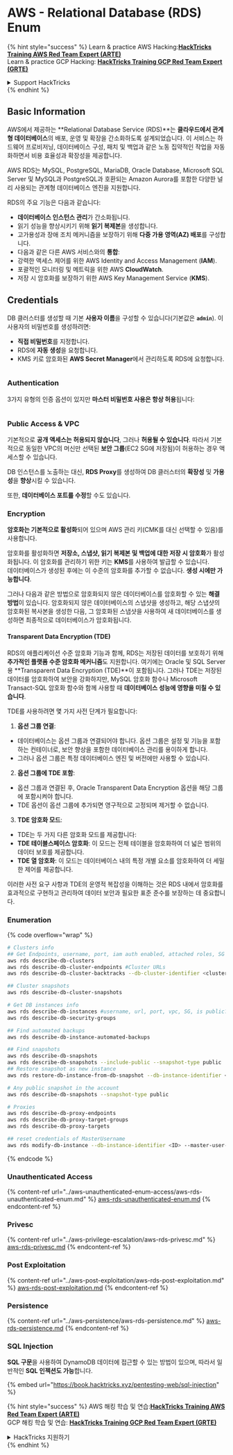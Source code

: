 # AWS - Relational Database (RDS) Enum

{% hint style="success" %}
Learn & practice AWS Hacking:<img src="/.gitbook/assets/image.png" alt="" data-size="line">[**HackTricks Training AWS Red Team Expert (ARTE)**](https://training.hacktricks.xyz/courses/arte)<img src="/.gitbook/assets/image.png" alt="" data-size="line">\
Learn & practice GCP Hacking: <img src="/.gitbook/assets/image (2).png" alt="" data-size="line">[**HackTricks Training GCP Red Team Expert (GRTE)**<img src="/.gitbook/assets/image (2).png" alt="" data-size="line">](https://training.hacktricks.xyz/courses/grte)

<details>

<summary>Support HackTricks</summary>

* Check the [**subscription plans**](https://github.com/sponsors/carlospolop)!
* **Join the** 💬 [**Discord group**](https://discord.gg/hRep4RUj7f) or the [**telegram group**](https://t.me/peass) or **follow** us on **Twitter** 🐦 [**@hacktricks\_live**](https://twitter.com/hacktricks\_live)**.**
* **Share hacking tricks by submitting PRs to the** [**HackTricks**](https://github.com/carlospolop/hacktricks) and [**HackTricks Cloud**](https://github.com/carlospolop/hacktricks-cloud) github repos.

</details>
{% endhint %}

## Basic Information

AWS에서 제공하는 **Relational Database Service (RDS)**는 **클라우드에서 관계형 데이터베이스**의 배포, 운영 및 확장을 간소화하도록 설계되었습니다. 이 서비스는 하드웨어 프로비저닝, 데이터베이스 구성, 패치 및 백업과 같은 노동 집약적인 작업을 자동화하면서 비용 효율성과 확장성을 제공합니다.

AWS RDS는 MySQL, PostgreSQL, MariaDB, Oracle Database, Microsoft SQL Server 및 MySQL과 PostgreSQL과 호환되는 Amazon Aurora를 포함한 다양한 널리 사용되는 관계형 데이터베이스 엔진을 지원합니다.

RDS의 주요 기능은 다음과 같습니다:

* **데이터베이스 인스턴스 관리**가 간소화됩니다.
* 읽기 성능을 향상시키기 위해 **읽기 복제본**을 생성합니다.
* 고가용성과 장애 조치 메커니즘을 보장하기 위해 **다중 가용 영역(AZ) 배포**를 구성합니다.
* 다음과 같은 다른 AWS 서비스와의 **통합**:
* 강력한 액세스 제어를 위한 AWS Identity and Access Management (**IAM**).
* 포괄적인 모니터링 및 메트릭을 위한 AWS **CloudWatch**.
* 저장 시 암호화를 보장하기 위한 AWS Key Management Service (**KMS**).

## Credentials

DB 클러스터를 생성할 때 기본 **사용자 이름**을 구성할 수 있습니다(기본값은 **`admin`**). 이 사용자의 비밀번호를 생성하려면:

* **직접 비밀번호**를 지정합니다.
* RDS에 **자동 생성**을 요청합니다.
* KMS 키로 암호화된 **AWS Secret Manager**에서 관리하도록 RDS에 요청합니다.

<figure><img src="../../../.gitbook/assets/image (144).png" alt=""><figcaption></figcaption></figure>

### Authentication

3가지 유형의 인증 옵션이 있지만 **마스터 비밀번호 사용은 항상 허용**됩니다:

<figure><img src="../../../.gitbook/assets/image (227).png" alt=""><figcaption></figcaption></figure>

### Public Access & VPC

기본적으로 **공개 액세스는 허용되지 않습니다**, 그러나 **허용될 수 있습니다**. 따라서 기본적으로 동일한 VPC의 머신만 선택된 **보안 그룹**(EC2 SG에 저장됨)이 허용하는 경우 액세스할 수 있습니다.

DB 인스턴스를 노출하는 대신, **RDS Proxy**를 생성하여 DB 클러스터의 **확장성** 및 **가용성**을 **향상**시킬 수 있습니다.

또한, **데이터베이스 포트를 수정**할 수도 있습니다.

### Encryption

**암호화는 기본적으로 활성화**되어 있으며 AWS 관리 키(CMK를 대신 선택할 수 있음)를 사용합니다.

암호화를 활성화하면 **저장소, 스냅샷, 읽기 복제본 및 백업에 대한 저장 시 암호화**가 활성화됩니다. 이 암호화를 관리하기 위한 키는 **KMS**를 사용하여 발급할 수 있습니다.\
데이터베이스가 생성된 후에는 이 수준의 암호화를 추가할 수 없습니다. **생성 시에만 가능합니다**.

그러나 다음과 같은 방법으로 암호화되지 않은 데이터베이스를 암호화할 수 있는 **해결 방법**이 있습니다. 암호화되지 않은 데이터베이스의 스냅샷을 생성하고, 해당 스냅샷의 암호화된 복사본을 생성한 다음, 그 암호화된 스냅샷을 사용하여 새 데이터베이스를 생성하면 최종적으로 데이터베이스가 암호화됩니다.

#### Transparent Data Encryption (TDE)

RDS의 애플리케이션 수준 암호화 기능과 함께, RDS는 저장된 데이터를 보호하기 위해 **추가적인 플랫폼 수준 암호화 메커니즘**도 지원합니다. 여기에는 Oracle 및 SQL Server용 **Transparent Data Encryption (TDE)**이 포함됩니다. 그러나 TDE는 저장된 데이터를 암호화하여 보안을 강화하지만, MySQL 암호화 함수나 Microsoft Transact-SQL 암호화 함수와 함께 사용할 때 **데이터베이스 성능에 영향을 미칠 수 있습니다**.

TDE를 사용하려면 몇 가지 사전 단계가 필요합니다:

1. **옵션 그룹 연결**:
* 데이터베이스는 옵션 그룹과 연결되어야 합니다. 옵션 그룹은 설정 및 기능을 포함하는 컨테이너로, 보안 향상을 포함한 데이터베이스 관리를 용이하게 합니다.
* 그러나 옵션 그룹은 특정 데이터베이스 엔진 및 버전에만 사용할 수 있습니다.
2. **옵션 그룹에 TDE 포함**:
* 옵션 그룹과 연결된 후, Oracle Transparent Data Encryption 옵션을 해당 그룹에 포함시켜야 합니다.
* TDE 옵션이 옵션 그룹에 추가되면 영구적으로 고정되며 제거할 수 없습니다.
3. **TDE 암호화 모드**:
* TDE는 두 가지 다른 암호화 모드를 제공합니다:
* **TDE 테이블스페이스 암호화**: 이 모드는 전체 테이블을 암호화하여 더 넓은 범위의 데이터 보호를 제공합니다.
* **TDE 열 암호화**: 이 모드는 데이터베이스 내의 특정 개별 요소를 암호화하여 더 세밀한 제어를 제공합니다.

이러한 사전 요구 사항과 TDE의 운영적 복잡성을 이해하는 것은 RDS 내에서 암호화를 효과적으로 구현하고 관리하여 데이터 보안과 필요한 표준 준수를 보장하는 데 중요합니다.

### Enumeration

{% code overflow="wrap" %}
```bash
# Clusters info
## Get Endpoints, username, port, iam auth enabled, attached roles, SG
aws rds describe-db-clusters
aws rds describe-db-cluster-endpoints #Cluster URLs
aws rds describe-db-cluster-backtracks --db-cluster-identifier <cluster-name>

## Cluster snapshots
aws rds describe-db-cluster-snapshots

# Get DB instances info
aws rds describe-db-instances #username, url, port, vpc, SG, is public?
aws rds describe-db-security-groups

## Find automated backups
aws rds describe-db-instance-automated-backups

## Find snapshots
aws rds describe-db-snapshots
aws rds describe-db-snapshots --include-public --snapshot-type public
## Restore snapshot as new instance
aws rds restore-db-instance-from-db-snapshot --db-instance-identifier <ID> --db-snapshot-identifier <ID> --availability-zone us-west-2a

# Any public snapshot in the account
aws rds describe-db-snapshots --snapshot-type public

# Proxies
aws rds describe-db-proxy-endpoints
aws rds describe-db-proxy-target-groups
aws rds describe-db-proxy-targets

## reset credentials of MasterUsername
aws rds modify-db-instance --db-instance-identifier <ID> --master-user-password <NewPassword> --apply-immediately
```
{% endcode %}

### Unauthenticated Access

{% content-ref url="../aws-unauthenticated-enum-access/aws-rds-unauthenticated-enum.md" %}
[aws-rds-unauthenticated-enum.md](../aws-unauthenticated-enum-access/aws-rds-unauthenticated-enum.md)
{% endcontent-ref %}

### Privesc

{% content-ref url="../aws-privilege-escalation/aws-rds-privesc.md" %}
[aws-rds-privesc.md](../aws-privilege-escalation/aws-rds-privesc.md)
{% endcontent-ref %}

### Post Exploitation

{% content-ref url="../aws-post-exploitation/aws-rds-post-exploitation.md" %}
[aws-rds-post-exploitation.md](../aws-post-exploitation/aws-rds-post-exploitation.md)
{% endcontent-ref %}

### Persistence

{% content-ref url="../aws-persistence/aws-rds-persistence.md" %}
[aws-rds-persistence.md](../aws-persistence/aws-rds-persistence.md)
{% endcontent-ref %}

### SQL Injection

**SQL 구문**을 사용하여 DynamoDB 데이터에 접근할 수 있는 방법이 있으며, 따라서 일반적인 **SQL 인젝션도 가능**합니다.

{% embed url="https://book.hacktricks.xyz/pentesting-web/sql-injection" %}

{% hint style="success" %}
AWS 해킹 학습 및 연습:<img src="/.gitbook/assets/image.png" alt="" data-size="line">[**HackTricks Training AWS Red Team Expert (ARTE)**](https://training.hacktricks.xyz/courses/arte)<img src="/.gitbook/assets/image.png" alt="" data-size="line">\
GCP 해킹 학습 및 연습: <img src="/.gitbook/assets/image (2).png" alt="" data-size="line">[**HackTricks Training GCP Red Team Expert (GRTE)**<img src="/.gitbook/assets/image (2).png" alt="" data-size="line">](https://training.hacktricks.xyz/courses/grte)

<details>

<summary>HackTricks 지원하기</summary>

* [**구독 플랜**](https://github.com/sponsors/carlospolop)을 확인하세요!
* 💬 [**Discord 그룹**](https://discord.gg/hRep4RUj7f) 또는 [**telegram 그룹**](https://t.me/peass)에 가입하거나 **Twitter** 🐦 [**@hacktricks\_live**](https://twitter.com/hacktricks\_live)을 팔로우하세요.
* **PR을 제출하여 해킹 트릭을 공유하세요:** [**HackTricks**](https://github.com/carlospolop/hacktricks) 및 [**HackTricks Cloud**](https://github.com/carlospolop/hacktricks-cloud) github 저장소.

</details>
{% endhint %}
